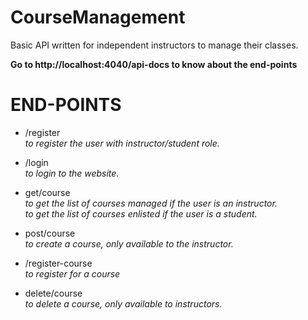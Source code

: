 # CourseManagement

Basic API written for independent instructors to manage their classes.

**Go to http://localhost:4040/api-docs to know about the end-points** 
# END-POINTS

 - /register  
       *to register the user with instructor/student role.*
 - /login  
       *to login to the website.*
 - get/course  
            *to get the list of courses managed if the user is an instructor.  
             to get the list of courses enlisted if the user is a student.*
 - post/course  
       *to create a course, only available to the instructor.*
	         
 - /register-course  
       *to register for a course*  
 - delete/course  
       *to delete a course, only available to instructors.*
       
  
